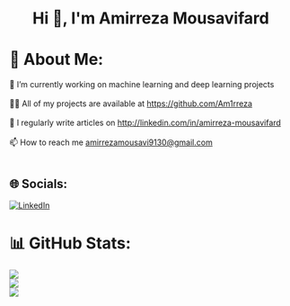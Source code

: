<h1 align="center">Hi 👋, I'm Amirreza Mousavifard</h1>

# 💫 About Me:
🔭 I’m currently working on machine learning and deep learning projects<br><br>👨‍💻 All of my projects are available at https://github.com/Am1rreza<br><br>📝 I regularly write articles on http://linkedin.com/in/amirreza-mousavifard<br><br>📫 How to reach me amirrezamousavi9130@gmail.com<br><br>


## 🌐 Socials:
[![LinkedIn](https://img.shields.io/badge/LinkedIn-%230077B5.svg?logo=linkedin&logoColor=white)](https://linkedin.com/in/https://www.linkedin.com/in/amirreza-mousavifard) 


# 📊 GitHub Stats:
![](https://github-readme-stats.vercel.app/api?username=Am1rreza&theme=radical&hide_border=false&include_all_commits=false&count_private=false)<br/>
![](https://github-readme-streak-stats.herokuapp.com/?user=Am1rreza&theme=radical&hide_border=false)<br/>
![](https://github-readme-stats.vercel.app/api/top-langs/?username=Am1rreza&theme=radical&hide_border=false&include_all_commits=false&count_private=false&layout=compact)

<!-- Proudly created with GPRM ( https://gprm.itsvg.in ) -->

